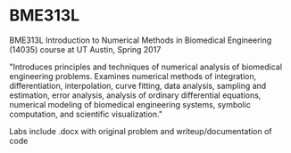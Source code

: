# BME313L

BME313L Introduction to Numerical Methods in Biomedical Engineering (14035) course at UT Austin, Spring 2017

"Introduces principles and techniques of numerical analysis of biomedical engineering problems. Examines numerical methods of integration, differentiation, interpolation, curve fitting, data analysis, sampling and estimation, error analysis, analysis of ordinary differential equations, numerical modeling of biomedical engineering systems, symbolic computation, and scientific visualization."

Labs include .docx with original problem and writeup/documentation of code
